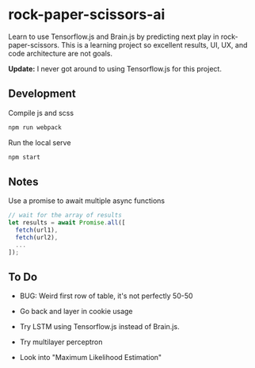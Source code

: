 # rock-paper-scissors-ai

Learn to use Tensorflow.js and Brain.js by predicting next play in rock-paper-scissors. This is a learning project so excellent results, UI, UX, and code architecture are not goals.

**Update:** I never got around to using Tensorflow.js for this project.

## Development

Compile js and scss

```sh
npm run webpack
```

Run the local serve

```sh
npm start
```

## Notes

Use a promise to await multiple async functions

```js
// wait for the array of results
let results = await Promise.all([
  fetch(url1),
  fetch(url2),
  ...
]);
```

## To Do

- BUG: Weird first row of table, it's not perfectly 50-50
- Go back and layer in cookie usage

- Try LSTM using Tensorflow.js instead of Brain.js.
- Try multilayer perceptron
- Look into "Maximum Likelihood Estimation"
